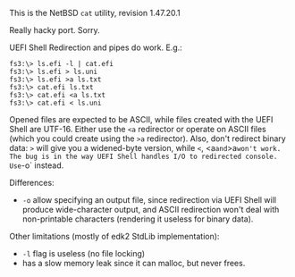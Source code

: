 This is the NetBSD `cat` utility, revision 1.47.20.1

Really hacky port. Sorry.

UEFI Shell Redirection and pipes do work. E.g.:

    fs3:\> ls.efi -l | cat.efi
    fs3:\> ls.efi > ls.uni
    fs3:\> ls.efi >a ls.txt
    fs3:\> cat.efi ls.txt
    fs3:\> cat.efi <a ls.txt
    fs3:\> cat.efi < ls.uni

Opened files are expected to be ASCII, while files created with the UEFI Shell are UTF-16.
Either use the `<a` redirector or operate on ASCII files (which you could create using the `>a`
redirector). Also, don't redirect binary data: `>` will give you a widened-byte version, while
`<`, <a` and `>a` won't work. The bug is in the way UEFI Shell handles I/O to redirected
console. Use `-o` instead.

Differences:
- `-o` allow specifying an output file, since redirection via UEFI Shell
  will produce wide-character output, and ASCII redirection won't deal
  with non-printable characters (rendering it useless for binary data).

Other limitations (mostly of edk2 StdLib implementation):
- `-l` flag is useless (no file locking)
- has a slow memory leak since it can malloc, but never frees.
